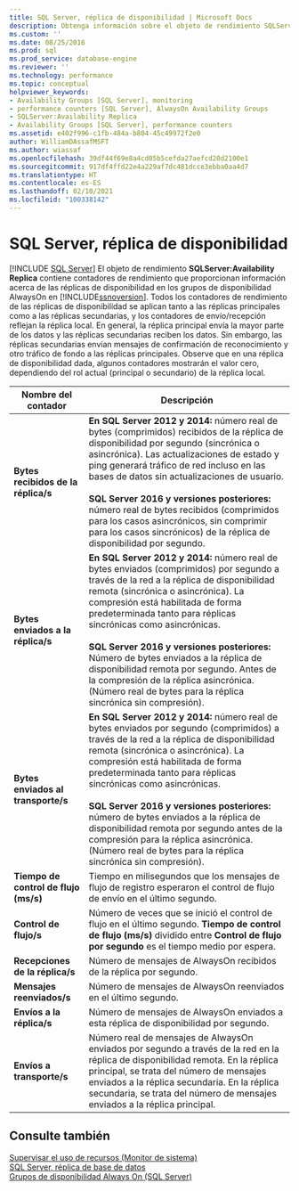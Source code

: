 ```yaml
---
title: SQL Server, réplica de disponibilidad | Microsoft Docs
description: Obtenga información sobre el objeto de rendimiento SQLServer:Availability Replica, que contiene contadores de rendimiento de las réplicas de disponibilidad en los grupos de disponibilidad AlwaysOn.
ms.custom: ''
ms.date: 08/25/2016
ms.prod: sql
ms.prod_service: database-engine
ms.reviewer: ''
ms.technology: performance
ms.topic: conceptual
helpviewer_keywords:
- Availability Groups [SQL Server], monitoring
- performance counters [SQL Server], AlwaysOn Availability Groups
- SQLServer:Availability Replica
- Availability Groups [SQL Server], performance counters
ms.assetid: e402f996-c1fb-484a-b804-45c49972f2e0
author: WilliamDAssafMSFT
ms.author: wiassaf
ms.openlocfilehash: 39df44f69e8a4cd05b5cefda27aefcd20d2100e1
ms.sourcegitcommit: 917df4ffd22e4a229af7dc481dcce3ebba0aa4d7
ms.translationtype: HT
ms.contentlocale: es-ES
ms.lasthandoff: 02/10/2021
ms.locfileid: "100338142"
---
```

# <a name="sql-server-availability-replica"></a>SQL Server, réplica de disponibilidad

 [!INCLUDE [SQL Server](../../includes/applies-to-version/sqlserver.md)]
  El objeto de rendimiento **SQLServer:Availability Replica** contiene contadores de rendimiento que proporcionan información acerca de las réplicas de disponibilidad en los grupos de disponibilidad AlwaysOn en [!INCLUDE[ssnoversion](../../includes/ssnoversion-md.md)]. Todos los contadores de rendimiento de las réplicas de disponibilidad se aplican tanto a las réplicas principales como a las réplicas secundarias, y los contadores de envío/recepción reflejan la réplica local. En general, la réplica principal envía la mayor parte de los datos y las réplicas secundarias reciben los datos. Sin embargo, las réplicas secundarias envían mensajes de confirmación de reconocimiento y otro tráfico de fondo a las réplicas principales. Observe que en una réplica de disponibilidad dada, algunos contadores mostrarán el valor cero, dependiendo del rol actual (principal o secundario) de la réplica local.  
  
|Nombre del contador|Descripción|  
|------------------|-----------------|  
|**Bytes recibidos de la réplica/s**|**En SQL Server 2012 y 2014:** número real de bytes (comprimidos) recibidos de la réplica de disponibilidad por segundo (sincrónica o asincrónica). Las actualizaciones de estado y ping generará tráfico de red incluso en las bases de datos sin actualizaciones de usuario. <BR/> <BR/> **SQL Server 2016 y versiones posteriores:** número real de bytes recibidos (comprimidos para los casos asincrónicos, sin comprimir para los casos sincrónicos) de la réplica de disponibilidad por segundo.|  
|**Bytes enviados a la réplica/s**|**En SQL Server 2012 y 2014:** número real de bytes enviados (comprimidos) por segundo a través de la red a la réplica de disponibilidad remota (sincrónica o asincrónica). La compresión está habilitada de forma predeterminada tanto para réplicas sincrónicas como asincrónicas. <BR/> <BR/> **SQL Server 2016 y versiones posteriores:** Número de bytes enviados a la réplica de disponibilidad remota por segundo. Antes de la compresión de la réplica asincrónica. (Número real de bytes para la réplica sincrónica sin compresión).|  
|**Bytes enviados al transporte/s**|**En SQL Server 2012 y 2014:** número real de bytes enviados por segundo (comprimidos) a través de la red a la réplica de disponibilidad remota (sincrónica o asincrónica). La compresión está habilitada de forma predeterminada tanto para réplicas sincrónicas como asincrónicas. <BR/> <BR/> **SQL Server 2016 y versiones posteriores:** número de bytes enviados a la réplica de disponibilidad remota por segundo antes de la compresión para la réplica asincrónica. (Número real de bytes para la réplica sincrónica sin compresión).|  
|**Tiempo de control de flujo (ms/s)**|Tiempo en milisegundos que los mensajes de flujo de registro esperaron el control de flujo de envío en el último segundo.|  
|**Control de flujo/s**|Número de veces que se inició el control de flujo en el último segundo. **Tiempo de control de flujo (ms/s)** dividido entre **Control de flujo por segundo** es el tiempo medio por espera.|  
|**Recepciones de la réplica/s**|Número de mensajes de AlwaysOn recibidos de la réplica por segundo.|  
|**Mensajes reenviados/s**|Número de mensajes de AlwaysOn reenviados en el último segundo.|  
|**Envíos a la réplica/s**|Número de mensajes de AlwaysOn enviados a esta réplica de disponibilidad por segundo.|  
|**Envíos a transporte/s**|Número real de mensajes de AlwaysOn enviados por segundo a través de la red en la réplica de disponibilidad remota. En la réplica principal, se trata del número de mensajes enviados a la réplica secundaria. En la réplica secundaria, se trata del número de mensajes enviados a la réplica principal.|  
  
## <a name="see-also"></a>Consulte también 
 
 [Supervisar el uso de recursos &#40;Monitor de sistema&#41;](../../relational-databases/performance-monitor/monitor-resource-usage-system-monitor.md)   
 [SQL Server, réplica de base de datos](../../relational-databases/performance-monitor/sql-server-database-replica.md)   
 [Grupos de disponibilidad Always On (SQL Server)](../../database-engine/availability-groups/windows/always-on-availability-groups-sql-server.md)  
  
  
